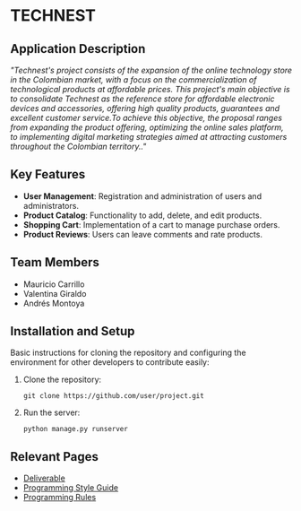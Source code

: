 
# TECHNEST

## Application Description

*"Technest's project consists of the expansion of the online technology store in the Colombian market, 
with a focus on the commercialization of technological products at affordable prices. This project's 
main objective is to consolidate Technest as the reference store for affordable electronic devices and accessories, 
offering high quality products, guarantees and excellent customer service.To achieve this objective, 
the proposal ranges from expanding the product offering, optimizing the online sales platform, to 
implementing digital marketing strategies aimed at attracting customers throughout the Colombian territory.."*

## Key Features
- **User Management**: Registration and administration of users and administrators.
- **Product Catalog**: Functionality to add, delete, and edit products.
- **Shopping Cart**: Implementation of a cart to manage purchase orders.
- **Product Reviews**: Users can leave comments and rate products.

## Team Members
- Mauricio Carrillo
- Valentina Giraldo
- Andrés Montoya

## Installation and Setup
Basic instructions for cloning the repository and configuring the environment for other developers to contribute easily:

1. Clone the repository:
   ```
   git clone https://github.com/user/project.git
   ```
2. Run the server:
   ```
   python manage.py runserver
   ```

## Relevant Pages
- [Deliverable](./additional/Deliverable.md)
- [Programming Style Guide](./additional/Programming-Style-Guide.md)
- [Programming Rules](./additional/Programming-Rules.md)

